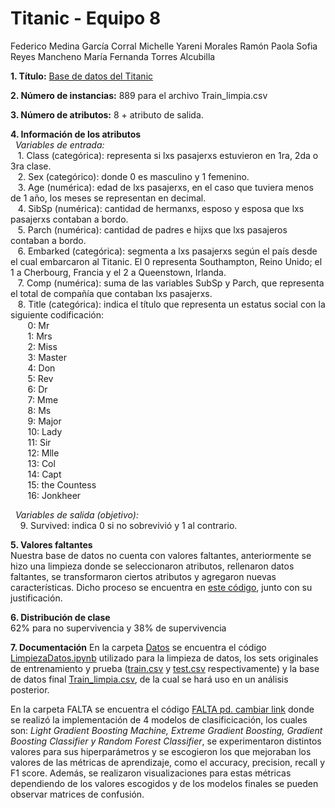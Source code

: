 # Titanic - Equipo 8
Federico Medina García Corral
Michelle Yareni Morales Ramón
Paola Sofia Reyes Mancheno
María Fernanda Torres Alcubilla

**1. Título:** [Base de datos del Titanic](Datos/Train_limpia.csv)
   
**2. Número de instancias:** 889 para el archivo Train_limpia.csv
   
**3. Número de atributos:** 8 + atributo de salida.
   
**4. Información de los atributos**   <br>
&nbsp;&nbsp;*Variables de entrada:*<br>
  	&nbsp;&nbsp;&nbsp;1. Class (categórica): representa si lxs pasajerxs estuvieron en 1ra, 2da o 3ra clase. <br>
	&nbsp;&nbsp;&nbsp;2.  Sex (categórico): donde 0 es masculino y 1 femenino.<br>
	&nbsp;&nbsp;&nbsp;3. Age (numérica): edad de lxs pasajerxs, en el caso que tuviera menos de 1 año, los meses se representan en decimal. <br>
	&nbsp;&nbsp;&nbsp;4. SibSp (numérica): cantidad de hermanxs, esposo y esposa que lxs pasajerxs contaban a bordo. <br>
	&nbsp;&nbsp;&nbsp;5. Parch (numérica): cantidad de padres e hijxs que lxs pasajeros contaban a bordo. <br>
	&nbsp;&nbsp;&nbsp;6. Embarked (categórica): segmenta a lxs pasajerxs según el país desde el cual embarcaron al Titanic. El 0 representa Southampton, Reino Unido; el 1 a Cherbourg, Francia y el 2 a Queenstown, Irlanda. <br>
	&nbsp;&nbsp;&nbsp;7. Comp (numérica): suma de las variables SubSp y Parch, que representa el total de compañía que contaban lxs pasajerxs. <br>
	&nbsp;&nbsp;&nbsp;8. Title (categórica): indica el título que representa un estatus social con la siguiente codificación: <br>
          &nbsp;&nbsp;&nbsp;&nbsp;&nbsp;&nbsp;&nbsp;0: Mr<br>
	  &nbsp;&nbsp;&nbsp;&nbsp;&nbsp;&nbsp;&nbsp;1: Mrs<br>
   	  &nbsp;&nbsp;&nbsp;&nbsp;&nbsp;&nbsp;&nbsp;2: Miss<br>
   	  &nbsp;&nbsp;&nbsp;&nbsp;&nbsp;&nbsp;&nbsp;3: Master<br>
   	  &nbsp;&nbsp;&nbsp;&nbsp;&nbsp;&nbsp;&nbsp;4: Don<br>
   	  &nbsp;&nbsp;&nbsp;&nbsp;&nbsp;&nbsp;&nbsp;5: Rev<br>
   	  &nbsp;&nbsp;&nbsp;&nbsp;&nbsp;&nbsp;&nbsp;6: Dr<br>
   	  &nbsp;&nbsp;&nbsp;&nbsp;&nbsp;&nbsp;&nbsp;7: Mme<br>
   	  &nbsp;&nbsp;&nbsp;&nbsp;&nbsp;&nbsp;&nbsp;8: Ms<br>
   	  &nbsp;&nbsp;&nbsp;&nbsp;&nbsp;&nbsp;&nbsp;9: Major<br>
   	  &nbsp;&nbsp;&nbsp;&nbsp;&nbsp;&nbsp;&nbsp;10: Lady<br>
   	  &nbsp;&nbsp;&nbsp;&nbsp;&nbsp;&nbsp;&nbsp;11: Sir<br>
   	  &nbsp;&nbsp;&nbsp;&nbsp;&nbsp;&nbsp;&nbsp;12: Mlle<br>
   	  &nbsp;&nbsp;&nbsp;&nbsp;&nbsp;&nbsp;&nbsp;13: Col<br>
   	  &nbsp;&nbsp;&nbsp;&nbsp;&nbsp;&nbsp;&nbsp;14: Capt<br>
   	  &nbsp;&nbsp;&nbsp;&nbsp;&nbsp;&nbsp;&nbsp;15: the Countess<br>
   	  &nbsp;&nbsp;&nbsp;&nbsp;&nbsp;&nbsp;&nbsp;16: Jonkheer<br>
   
&nbsp;&nbsp;*Variables de salida (objetivo):*  <br>
      &nbsp;&nbsp;&nbsp; 9. Survived: indica 0 si no sobrevivió y 1 al contrario.  <br>

**5. Valores faltantes**  <br>
Nuestra base de datos no cuenta con valores faltantes, anteriormente se hizo una limpieza donde se seleccionaron atributos, rellenaron datos faltantes, se transformaron ciertos atributos y agregaron nuevas características. Dicho proceso se encuentra en [este código](Datos/LimpiezaDatos.ipynb), junto con su justificación. <br>

**6. Distribución de clase**  
62% para no supervivencia y 38% de supervivencia

**7. Documentación**
En la carpeta [Datos](Datos) se encuentra el código [LimpiezaDatos.ipynb](Datos/LimpiezaDatos.ipynb) utilizado para la limpieza de datos, los sets originales de entrenamiento y prueba ([train.csv](Datos/train.csv) y [test.csv](Datos/test.csv) respectivamente) y la base de datos final [Train_limpia.csv](Datos/Train_limpia.csv), de la cual se hará uso en un análisis posterior.

En la carpeta FALTA se encuentra el código [FALTA pd. cambiar link](Datos/LimpiezaDatos.ipynb) donde se realizó la implementación de 4 modelos de clasificicación, los cuales son: *Light Gradient Boosting Machine, Extreme Gradient Boosting, Gradient Boosting Classifier y Random Forest Classifier*, se experimentaron distintos valores para sus hiperparámetros y se escogieron los que mejoraban los valores de las métricas de aprendizaje, como el accuracy, precision, recall y F1 score. Además, se realizaron visualizaciones para estas métricas dependiendo de los valores escogidos y de los modelos finales se pueden observar matrices de confusión. 
